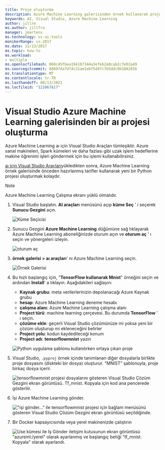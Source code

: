 ```yaml
---
title: Proje oluşturma
description: Azure Machine Learning galerisinden örnek kullanarak proje oluşturma
keywords: AI, Visual Studio, Azure Machine Learning
author: jillre
ms.author: jillfra
manager: jmartens
ms.technology: vs-ai-tools
monikerRange: vs-2017
ms.date: 11/13/2017
ms.topic: how-to
ms.workload:
- multiple
ms.openlocfilehash: 060c45fbea194167344a3efeb2a0cab2c7e02a49
ms.sourcegitcommit: 68897da7d74c31ae1ebf5d47c7b5ddc9b108265b
ms.translationtype: MT
ms.contentlocale: tr-TR
ms.lasthandoff: 08/13/2021
ms.locfileid: "122067817"
---
```

# <a name="create-an-ai-project-from-the-azure-machine-learning-gallery-in-visual-studio"></a>Visual Studio Azure Machine Learning galerisinden bir aı projesi oluşturma

Azure Machine Learning aı için Visual Studio Araçları tümleşiktir. Azure sanal makineleri, Spark kümeleri ve daha fazlası gibi uzak işlem hedeflerine makine öğrenimi işleri göndermek için bu işlemi kullanabilirsiniz. 

[aı için Visual Studio Araçları](installation.md)yükledikten sonra, Azure Machine Learning örnek galerisinde önceden hazırlanmış tarifler kullanarak yeni bir Python projesi oluşturmak kolaydır.

> [!NOTE]
> Azure Machine Learning Çalışma ekranı yüklü olmalıdır. 

1. Visual Studio başlatın. **AI araçları** menüsünü açıp **küme Seç** ' i seçerek **Sunucu Gezgini** açın.

    ![Küme Seçicisi](media/create-project-gallery/select-cluster.png)

2. Sunucu Gezgini **Azure Machine Learning** düğümüne sağ tıklayarak Azure Machine Learning aboneliğinizde oturum açın ve **oturum aç** ' ı seçin ve yönergeleri izleyin.

    ![oturum aç](media/create-project-gallery/azureml-login.png)

3. **örnek galerisi > aı araçları**' nı Azure Machine Learning seçin.

    ![Örnek Galerisi](media/create-project-gallery/gallery.png)

4. Bu hızlı başlangıç için, "**TensorFlow kullanarak Mnist**" örneğini seçin ve ardından **Install**' a tıklayın. Aşağıdakileri sağlayın:

   - **Kaynak grubu**: meta verilerlerinizin depolanacağı Azure Kaynak grubu
   - **hesap**: Azure Machine Learning deneme hesabı
   - **çalışma alanı**: Azure Machine Learning çalışma alanı
   - **Project türü**: machine learning çerçevesi. Bu durumda **TensorFlow** ' ı seçin.
   - **çözüme ekle**: geçerli Visual Studio çözümünüze mi yoksa yeni bir çözüm oluşturup mi ekleneceğini belirler
   - **Project yolu**: kodun kaydedileceği konum
   - **Project adı**: **tensorflowmnist** yazın

   ![Python uygulama şablonu kullanılırken ortaya çıkan proje](media/create-project-gallery/new-AzureSampleProject.png)

5. Visual Studio, `.pyproj` örnek içinde tanımlanan diğer dosyalarla birlikte proje dosyasını (diskteki bir dosya) oluşturur. "MNIST" şablonuyla, proje birkaç dosya içerir.

    ![tensorflowmnist projesi dosyalarını gösteren Visual Studio Çözüm Gezgini ekran görüntüsü. Tf_mnist. Kopyala için kod ana pencerede gösterilir.](media/create-project-gallery/azml-mnist.png)

6. İşi Azure Machine Learning gönder.

    !["işi gönder..." ile tensorflowmnist projesi için bağlam menüsünü gösteren Visual Studio Çözüm Gezgini ekran görüntüsü seçildiğinde.](media/create-project-gallery/submit-azml.png)

7. Bir Docker kapsayıcısında veya yerel makinenizde çalıştırın

    ![Use kümesi ile Iş Gönder iletişim kutusunun ekran görüntüsü "azureml:/yerel" olarak ayarlanmış ve başlangıç betiği "tf_mnist. Kopyala" olarak ayarlandı.](media/create-project-gallery/azml-local.png)

